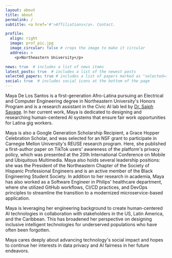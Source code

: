 ```yaml
---
layout: about
title: about
permalink: /
subtitle: <a href='#'>Affiliations</a>. Contact.

profile:
  align: right
  image: prof_pic.jpg
  image_circular: false # crops the image to make it circular
  address: >
    <p>Northeastern University</p>

news: true  # includes a list of news items
latest_posts: true  # includes a list of the newest posts
selected_papers: true # includes a list of papers marked as "selected={true}"
social: true  # includes social icons at the bottom of the page
---
```

Maya De Los Santos is a first-generation Afro-Latina pursuing an Electrical and Computer Engineering degree in Northeastern University's Honors Program 
and is a research assistant in the Civic AI lab led by [Dr. Saiph Savage](http://www.saiph.org/). In her current work, Maya is dedicated to designing and researching human-centered 
AI systems that ensure fair work opportunities for Latina gig workers.

Maya is also a Google Generation Scholarship Recipient,  a Grace Hopper Celebration Scholar, and was selected for an NSF grant to participate in Carnegie Mellon University's REUSE research program. Here, she published a first-author paper on TikTok users' 
awareness of the platform's privacy policy, which was presented at the 20th International Conference on Mobile and Ubiquitous Multimedia. Maya also holds several 
leadership positions: she was the President of the Northeastern Chapter of the Society of Hispanic Professional Engineers and is an active member of the Black Engineering 
Student Society. In addition to her research in academia, Maya has also worked as a Software Engineer in Philips' healthcare department, where she utilized GitHub workflows, 
CI/CD practices, and DevOps principles to streamline the transition to a modernized microservice-based application.

Maya is leveraging her engineering background to create human-centered AI technologies in collaboration with stakeholders in the US, Latin America, and the Caribbean. This has broadened her perspective on designing inclusive 
intelligent technologies for underserved populations who have often been forgotten. 

Maya cares deeply about advancing technology's social impact and hopes to continue her interests in data privacy and AI fairness in her future endeavors.




